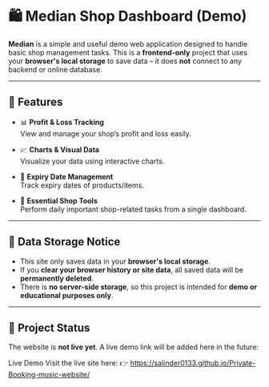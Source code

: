 # 🛍️ Median Shop Dashboard (Demo)

**Median** is a simple and useful demo web application designed to handle basic shop management tasks. This is a **frontend-only** project that uses your **browser's local storage** to save data – it does **not** connect to any backend or online database.

---

## 🔧 Features

- 📊 **Profit & Loss Tracking**  
  View and manage your shop’s profit and loss easily.

- 📈 **Charts & Visual Data**  
  Visualize your data using interactive charts.

- 📅 **Expiry Date Management**  
  Track expiry dates of products/items.

- 🧾 **Essential Shop Tools**  
  Perform daily important shop-related tasks from a single dashboard.

---

## 💾 Data Storage Notice

- This site only saves data in your **browser's local storage**.
- If you **clear your browser history or site data**, all saved data will be **permanently deleted**.
- There is **no server-side storage**, so this project is intended for **demo or educational purposes only**.

---

## 🚧 Project Status

The website is **not live yet**. A live demo link will be added here in the future:

Live Demo
Visit the live site here:
👉 https://salinder0133.github.io/Private-Booking-music-website/
